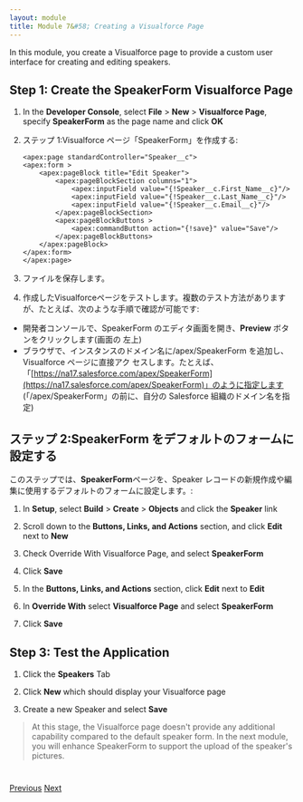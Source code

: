 ```yaml
---
layout: module
title: Module 7&#58; Creating a Visualforce Page
---
```

In this module, you create a Visualforce page to provide a custom user interface for creating and editing speakers.

## Step 1: Create the SpeakerForm Visualforce Page

1. In the **Developer Console**, select **File** > **New** > **Visualforce Page**, specify **SpeakerForm** as the page name and click **OK**

1. ステップ 1:Visualforce ページ「SpeakerForm」を作成する:

    ```
    <apex:page standardController="Speaker__c">
    <apex:form >
        <apex:pageBlock title="Edit Speaker">
            <apex:pageBlockSection columns="1">
                <apex:inputField value="{!Speaker__c.First_Name__c}"/>
                <apex:inputField value="{!Speaker__c.Last_Name__c}"/>
                <apex:inputField value="{!Speaker__c.Email__c}"/>
            </apex:pageBlockSection>
            <apex:pageBlockButtons >
                <apex:commandButton action="{!save}" value="Save"/>
            </apex:pageBlockButtons>
        </apex:pageBlock>
    </apex:form>
    </apex:page>
    ```

1. ファイルを保存します。

1. 作成したVisualforceページをテストします。複数のテスト方法がありますが、たとえば、次のような手順で確認が可能です:
  - 開発者コンソールで、SpeakerForm のエディタ画面を開き、**Preview** ボタンをクリックします(画面の 左上)
  - ブラウザで、インスタンスのドメイン名に/apex/SpeakerForm を追加し、Visualforce ページに直接アク セスします。たとえば、「[https://na17.salesforce.com/apex/SpeakerForm](https://na17.salesforce.com/apex/SpeakerForm)」のように指定します (「/apex/SpeakerForm」の前に、自分の Salesforce 組織のドメイン名を指定)


## ステップ 2:SpeakerForm をデフォルトのフォームに設定する

このステップでは、**SpeakerForm**ページを、Speaker レコードの新規作成や編集に使用するデフォルトのフォームに設定します。:

1. In **Setup**, select **Build** > **Create** > **Objects** and click the **Speaker** link

1. Scroll down to the **Buttons, Links, and Actions** section, and click **Edit** next to **New**

1. Check Override With Visualforce Page, and select **SpeakerForm**

1. Click **Save**

1. In the **Buttons, Links, and Actions** section, click **Edit** next to **Edit**

1. In **Override With** select **Visualforce Page** and select **SpeakerForm**

1. Click **Save**

## Step 3: Test the Application

1. Click the **Speakers** Tab

2. Click **New** which should display your Visualforce page

3. Create a new Speaker and select **Save**

> At this stage, the Visualforce page doesn't provide any additional capability compared to the default speaker form. In
the next module, you will enhance SpeakerForm to support the upload of the speaker's pictures.



<div class="row" style="margin-top:40px;">
<div class="col-sm-12">
<a href="Creating-Triggers.html" class="btn btn-default"><i class="glyphicon glyphicon-chevron-left"></i> Previous</a>
<a href="Creating-a-Controller-Extension.html" class="btn btn-default pull-right">Next <i class="glyphicon glyphicon-chevron-right"></i></a>
</div>
</div>
